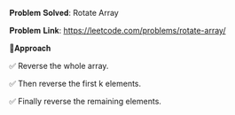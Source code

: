 𝐏𝐫𝐨𝐛𝐥𝐞𝐦 𝐒𝐨𝐥𝐯𝐞𝐝: Rotate Array

𝐏𝐫𝐨𝐛𝐥𝐞𝐦 𝐋𝐢𝐧𝐤: https://leetcode.com/problems/rotate-array/



📌𝐀𝐩𝐩𝐫𝐨𝐚𝐜𝐡

✅ Reverse the whole array.

✅ Then reverse the first k elements.

✅ Finally reverse the remaining elements.
